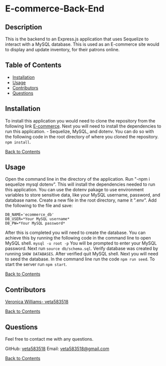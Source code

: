 # E-commerce-Back-End

## Description

This is the backend to an Express.js application that uses Sequelize to interact with a MySQL database. This is used as an E-commerce site would to display and update inventory, for their patrons online.

## Table of Contents

- [Installation](Installation)
- [Usage](usage)
- [Contributors](Contributors)
- [Questions](Questions)

## Installation

To install this application you would need to clone the repository from the following link [E-commerce](https://github.com/veta583518/E-commerce-Back-End). Next you will need to install the dependencies to run this application. - Sequelize, MySQL, and dotenv. You can do so with the following code in the root directory of where you cloned the repository. `npm install`.

[Back to Contents](#table-of-contents)

## Usage

Open the command line in the directory of the application. Run "-npm i sequelize mysql dotenv". This will install the dependencies needed to run this application. You can use the dotenv pakage to use environment variables to store sensitive data, like your MySQL username, password, and database name. Create a new file in the root directory, name it ".env". Add the following to the file and save:

```
DB_NAME='ecommerce_db'
DB_USER=*Your MySQL username*
DB_PW=*Your MySQL password*
```

After this is completed you will need to create the database. You can achieve this by running the following code in the command line to open MySQL shell.
`mysql -u root -p` You will be prompted to enter your MySQL password. Next run `source db/schema.sql`. Verify database was created by running `SHOW DATABASES`. After verified quit MySQL shell. Next you will need to seed the database. In the command line run the code `npm run seed`. To start the server run `npm start`.

[Back to Contents](#table-of-contents)

## Contributors

[Veronica Williams- veta583518](https://github.com/veta583518)

[Back to Contents](#table-of-contents)

## Questions

Feel free to contact me with any questions.

GitHub: [veta583518](https://github.com/veta583518)
Email: [veta583518@gmail.com](mailto:veta583518@gmail.com)

[Back to Contents](#table-of-contents)
